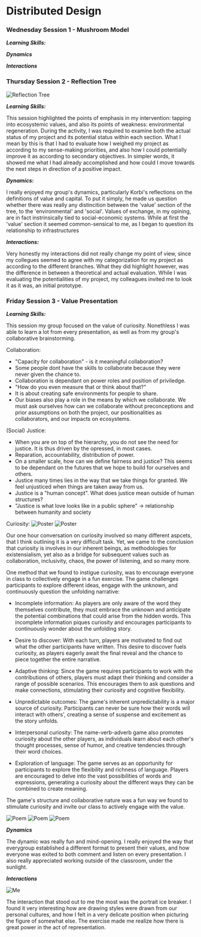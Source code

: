# Distributed Design

### **Wednesday Session 1 - Mushroom Model**

***Learning Skills:***

***Dynamics***

***Interactions***

### **Thursday Session 2 - Reflection Tree**

![Reflection Tree](../images/ReflectionTree.jpg)

***Learning Skills:***

This session highlighted the points of emphasis in my intervention: tapping into ecosystemic values, and also its points of weakness: environmental regeneration. During the activity, I was required to examine both the actual status of my project and its potential status within each section. What I mean by this is that I had to evaluate how I weighed my project as according to my sense-making priorities, and also how I could potentially improve it as according to secondary objectives. In simpler words, it showed me what I had already accomplished and how could I move towards the next steps in direction of a positive impact.

***Dynamics:***

I really enjoyed my group's dynamics, particularly Korbi's reflections on the definitions of value and capital. To put it simply, he made us question whether there was really any distincition between the 'value' section of the tree, to the 'environmental' and 'social'. Values of exchange, in my opining, are in fact instrinsically tied to social-economic systems. While at first the 'value' section it seemed common-sensical to me, as I began to question its relationship to infrastructures

***Interactions:***

Very honestly my interactions did not really change my point of view, since my collegues seemed to agree with my categorization for my project as according to the different branches. What they did highlight however, was the difference in between a theoretical and actual evaluation. While I was evaluating the potentialities of my project, my colleagues invited me to look it as it was, an initial prototype. 

### **Friday Session 3 - Value Presentation**

***Learning Skills:***

This session my group focused on the value of curiosity. Nonethless I was able to learn a lot from every presentation, as well as from my group's collaborative brainstorming.

Collaboration:
- "Capacity for collaboration" - is it meaningful collaboration?
- Some people dont have the skills to collaborate because they were never given the chance to.
- Collaboration is dependant on power roles and position of priviledge.
- "How do you even measure that or think about that?" 
- It is about creating safe environments for people to share.
- Our biases also play a role in the means by which we collaborate. We must ask ourselves how can we collaborate without preconceptions and prior assumptions on both the project, our positionalities as collaborators, and our impacts on ecosystems.

(Social) Justice:
- When you are on top of the hierarchy, you do not see the need for justice. It is thus driven by the opressed, in most cases.
- Reparation, accountability, distribution of power.
- On a smaller scale, how can we define fairness and justice? This seems to be dependant on the futures that we hope to build for ourselves and others.
- Justice many times lies in the way that we take things for granted. We feel unjusticed when things are taken away from us.
- Justice is a "human concept". What does justice mean outside of human structures?
- "Justice is what love looks like in a public sphere" -> relationship between humanity and society

Curiosity:
![Poster](../images/PosterDD1.jpg)
![Poster](../images/DDPoster2.jpg)

Our one hour conversation on curiosity involved so many different aspcets, that I think outlining it is a very difficult task. Yet, we came to the conclusion that curiosity is involves in our inherent beings, as methodologies for existensialism, yet also as a bridge for subsequent values such as collaboration, inclusivity, chaos, the power of listening, and so many more. 

One method that we found to instigue curiosity, was to encourage everyone in class to collectively engage in a fun exercise. The game challenges participants to explore different ideas, engage with the unknown, and continuously question the unfolding narrative:

- Incomplete information: As players are only aware of the word they themselves contribute, they must embrace the unknown and anticipate the potential combinations that could arise from the hidden words. This incomplete information piques curiosity and encourages participants to continuously wonder about the unfolding story.

- Desire to discover: With each turn, players are motivated to find out what the other participants have written. This desire to discover fuels curiosity, as players eagerly await the final reveal and the chance to piece together the entire narrative.

- Adaptive thinking: Since the game requires participants to work with the contributions of others, players must adapt their thinking and consider a range of possible scenarios. This encourages them to ask questions and make connections, stimulating their curiosity and cognitive flexibility.

- Unpredictable outcomes: The game's inherent unpredictability is a major source of curiosity. Participants can never be sure how their words will interact with others', creating a sense of suspense and excitement as the story unfolds.

- Interpersonal curiosity: The name-verb-adverb game also promotes curiosity about the other players, as individuals learn about each other's thought processes, sense of humor, and creative tendencies through their word choices.

- Exploration of language: The game serves as an opportunity for participants to explore the flexibility and richness of language. Players are encouraged to delve into the vast possibilities of words and expressions, generating a curiosity about the different ways they can be combined to create meaning.

The game's structure and collaborative nature was a fun way we found to stimulate curiosity and invite our class to actively engage with the value.

![Poem](../images/ManofWar.jpg)
![Poem](../images/Poem2.jpg)
![Poem](../images/Poem3.jpg)

***Dynamics***

The dynamic was really fun and mind-opening. I really enjoyed the way that everygroup established a different format to present their values, and how everyone was exited to both comment and listen on every presentation. I also really appreciated working outside of the classroom, under the sunlight.

***Interactions***

![Me](../images/DrawingMe.jpg)

The interaction that stood out to me the most was the portrait ice breaker. I found it very interesting how are drawing styles were drawn from our personal cultures, and how I felt in a very delicate position when picturing the figure of somewhat else. The exercise made me realize how there is great power in the act of representation.




